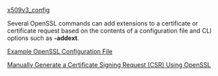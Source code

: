 
[x509v3_config](https://www.openssl.org/docs/manmaster/man5/x509v3_config.html)

Several OpenSSL commands can add extensions to a certificate or certificate request based on the contents of a configuration file and CLI options such as **-addext**. 

[Example OpenSSL Configuration File](http://webservices.itcs.umich.edu/mediawiki/radmind/index.php/Example_OpenSSL_Configuration_File)


[Manually Generate a Certificate Signing Request (CSR) Using OpenSSL](https://www.ssl.com/how-to/manually-generate-a-certificate-signing-request-csr-using-openssl/)